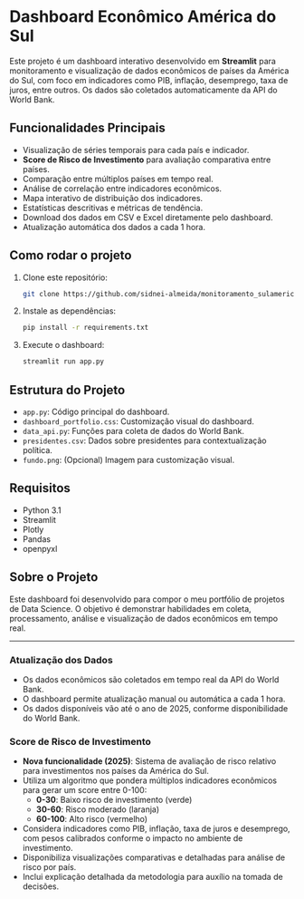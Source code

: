 # Dashboard Econômico América do Sul

Este projeto é um dashboard interativo desenvolvido em **Streamlit** para monitoramento e visualização de dados econômicos de países da América do Sul, com foco em indicadores como PIB, inflação, desemprego, taxa de juros, entre outros. Os dados são coletados automaticamente da API do World Bank.

## Funcionalidades Principais

- Visualização de séries temporais para cada país e indicador.
- **Score de Risco de Investimento** para avaliação comparativa entre países.
- Comparação entre múltiplos países em tempo real.
- Análise de correlação entre indicadores econômicos.
- Mapa interativo de distribuição dos indicadores.
- Estatísticas descritivas e métricas de tendência.
- Download dos dados em CSV e Excel diretamente pelo dashboard.
- Atualização automática dos dados a cada 1 hora.

## Como rodar o projeto

1. Clone este repositório:
   ```bash
   git clone https://github.com/sidnei-almeida/monitoramento_sulamericano
   ```
2. Instale as dependências:
   ```bash
   pip install -r requirements.txt
   ```
3. Execute o dashboard:
   ```bash
   streamlit run app.py
   ```

## Estrutura do Projeto
- `app.py`: Código principal do dashboard.
- `dashboard_portfolio.css`: Customização visual do dashboard.
- `data_api.py`: Funções para coleta de dados do World Bank.
- `presidentes.csv`: Dados sobre presidentes para contextualização política.
- `fundo.png`: (Opcional) Imagem para customização visual.

## Requisitos
- Python 3.1
- Streamlit
- Plotly
- Pandas
- openpyxl

## Sobre o Projeto
Este dashboard foi desenvolvido para compor o meu portfólio de projetos de Data Science. O objetivo é demonstrar habilidades em coleta, processamento, análise e visualização de dados econômicos em tempo real.

---

### Atualização dos Dados
- Os dados econômicos são coletados em tempo real da API do World Bank.
- O dashboard permite atualização manual ou automática a cada 1 hora.
- Os dados disponíveis vão até o ano de 2025, conforme disponibilidade do World Bank.

### Score de Risco de Investimento
- **Nova funcionalidade (2025)**: Sistema de avaliação de risco relativo para investimentos nos países da América do Sul.
- Utiliza um algoritmo que pondera múltiplos indicadores econômicos para gerar um score entre 0-100:
  - **0-30**: Baixo risco de investimento (verde)
  - **30-60**: Risco moderado (laranja)
  - **60-100**: Alto risco (vermelho)
- Considera indicadores como PIB, inflação, taxa de juros e desemprego, com pesos calibrados conforme o impacto no ambiente de investimento.
- Disponibiliza visualizações comparativas e detalhadas para análise de risco por país.
- Inclui explicação detalhada da metodologia para auxílio na tomada de decisões.
